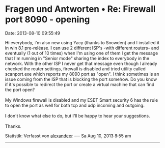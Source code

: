 Fragen und Antworten • Re: Firewall port 8090 - opening
=======================================================

Date: 2013-08-10 09:55:49

Hi everybody, I\'m also new using Yacy (thanks to Snowden) and I
installed it in win 8.1 pre-reléase. I can use 2 different ISP\'s -with
different routers- and eventually (1 out of 10 times) when I\'m using
one of them I get the message that I\'m running in \"Senior mode\"
sharing the index to everybody in the network. With the other ISP I
never get that message even though I already checked the router
settings, firewall is disabled and tried utility called scanport.exe
which reports my 8090 port as \"open\". I think sometimes is an issue
coming from the ISP that is blocking the port somehow. Do you know if
it\'s possible to redirect the port or create a virtual machine that can
find the port open?\
\
My Windows firewall is disabled and my ESET Smart security 6 has the
rule to open the port as well for both tcp and udp incoming and
outgoing.\
\
I don\'t know what else to do, but I\'ll be happy to hear your
suggestions.\
\
Thanks.

Statistik: Verfasst von
[alexandeer](http://forum.yacy-websuche.de/memberlist.php?mode=viewprofile&u=8978)
--- Sa Aug 10, 2013 8:55 am

------------------------------------------------------------------------
